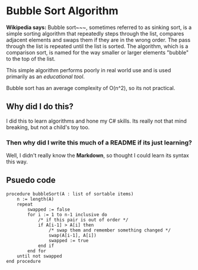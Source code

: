 # Bubble Sort Algorithm
**Wikipedia says:** Bubble sort~~~, sometimes referred to as sinking sort, is a simple sorting algorithm that repeatedly steps through the list, compares adjacent elements and swaps them if they are in the wrong order. The pass through the list is repeated until the list is sorted. The algorithm, which is a comparison sort, is named for the way smaller or larger elements "bubble" to the top of the list.

This simple algorithm performs poorly in real world use and is used primarily as an _educational tool_.

Bubble sort has an average complexity of O(n^2), so its not practical.

## Why did I do this?
I did this to learn algorithms and hone my C# skills. Its really not that mind breaking, but not a child's toy too.

### Then why did I write this much of a README if its just learning?
Well, I didn't really know the **Markdown**, so thought I could learn its syntax this way.

## Psuedo code 

    procedure bubbleSort(A : list of sortable items)
        n := length(A)
        repeat
            swapped := false
            for i := 1 to n-1 inclusive do
                /* if this pair is out of order */
                if A[i-1] > A[i] then
                    /* swap them and remember something changed */
                    swap(A[i-1], A[i])
                    swapped := true
                end if
            end for
        until not swapped
    end procedure





